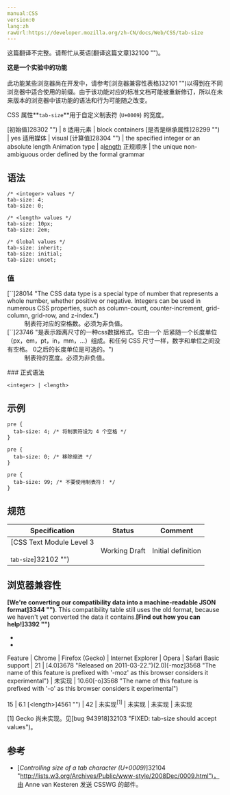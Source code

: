 ```yaml
---
manual:CSS
version:0
lang:zh
rawUrl:https://developer.mozilla.org/zh-CN/docs/Web/CSS/tab-size
---
```




这篇翻译不完整。请帮忙从英语[翻译这篇文章]32100 "")。






**这是一个实验中的功能**<br></br>此功能某些浏览器尚在开发中，请参考[浏览器兼容性表格]32101 "")以得到在不同浏览器中适合使用的前缀。由于该功能对应的标准文档可能被重新修订，所以在未来版本的浏览器中该功能的语法和行为可能随之改变。





CSS 属性**`tab-size`**用于自定义制表符 (`U+0009`) 的宽度。


[初始值]28302 "") | `8` 
适用元素 | block containers 
[是否是继承属性]28299 "") | yes 
适用媒体 | visual 
[计算值]28304 "") | the specified integer or an absolute length 
Animation type | a[length](%4561#Interpolation "Values of the <length> CSS data type are interpolated as real, floating-point numbers.") 
正规顺序 | the unique non-ambiguous order defined by the formal grammar 


## 语法<a name="语法"></a>

```
/* <integer> values */
tab-size: 4;
tab-size: 0;

/* <length> values */
tab-size: 10px;
tab-size: 2em;

/* Global values */
tab-size: inherit;
tab-size: initial;
tab-size: unset;
```

### 值<a name="值"></a>
<dl><dt id=''>[`<integer>`]28014 "The <integer> CSS data type is a special type of number that represents a whole number, whether positive or negative. Integers can be used in numerous CSS properties, such as column-count, counter-increment, grid-column, grid-row, and z-index.")</dt><dd>制表符对应的空格数。必须为非负值。</dd><dt id=''>[`<length>`]23746 "是表示距离尺寸的一种css数据格式。它由一个 <number> 后紧随一个长度单位（px，em，pt，in，mm，...）组成。和任何 CSS 尺寸一样，数字和单位之间没有空格。<number> 0之后的长度单位是可选的。")</dt><dd>制表符的宽度。必须为非负值。</dd></dl>
### 正式语法<a name="正式语法"></a>

```
<integer> | <length>
```

## 示例<a name="示例"></a>

```
pre {
  tab-size: 4; /* 将制表符设为 4 个空格 */
}
```

```
pre {
  tab-size: 0; /* 移除缩进 */
}
```

```
pre {
  tab-size: 99; /* 不要使用制表符！ */
}
```

## 规范<a name="规范"></a>

Specification | Status | Comment 
 ---  |  ---  |  ---  | 
[CSS Text Module Level 3<br></br><small>tab-size</small>]32102 "") | Working Draft | Initial definition 


## 浏览器兼容性<a name="浏览器兼容性"></a>


**[We&#39;re converting our compatibility data into a machine-readable JSON format]3344 "")**. This compatibility table still uses the old format, because we haven&#39;t yet converted the data it contains.**[Find out how you can help!]3392 "")**


* 
* 

Feature | Chrome | Firefox (Gecko) | Internet Explorer | Opera | Safari 
Basic support | 21 | [4.0]3678 "Released on 2011-03-22.")(2.0)[-moz]3568 "The name of this feature is prefixed with '-moz' as this browser considers it experimental") | 未实现 | 10.60[-o]3568 "The name of this feature is prefixed with '-o' as this browser considers it experimental")<br></br>15 | 6.1 
[&lt;length&gt;]4561 "") | 42 | 未实现<sup>[1]</sup> | 未实现 | 未实现 | 未实现 





[1] Gecko 尚未实现。见[bug 943918]32103 "FIXED: tab-size should accept <length> values")。


## 参考<a name="参考"></a>

* [<cite>Controlling size of a tab character (U+0009)</cite>]32104 "http://lists.w3.org/Archives/Public/www-style/2008Dec/0009.html")，由 Anne van Kesteren 发送 CSSWG 的邮件。



